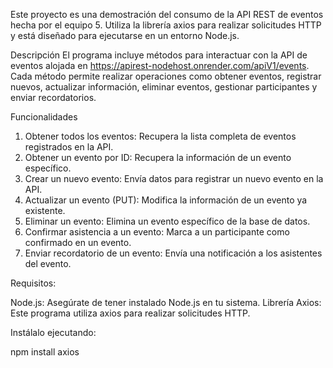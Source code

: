 Este proyecto es una demostración del consumo de la API REST de eventos hecha por el equipo 5. 
Utiliza la librería axios para realizar solicitudes HTTP y está diseñado para ejecutarse en un entorno Node.js.

Descripción
El programa incluye métodos para interactuar con la API de eventos alojada en https://apirest-nodehost.onrender.com/apiV1/events. Cada método permite realizar operaciones como obtener eventos, registrar nuevos, actualizar información, eliminar eventos, gestionar participantes y enviar recordatorios.

Funcionalidades

1. Obtener todos los eventos: Recupera la lista completa de eventos registrados en la API.
2. Obtener un evento por ID: Recupera la información de un evento específico.
3. Crear un nuevo evento: Envía datos para registrar un nuevo evento en la API.
4. Actualizar un evento (PUT): Modifica la información de un evento ya existente.
5. Eliminar un evento: Elimina un evento específico de la base de datos.
6. Confirmar asistencia a un evento: Marca a un participante como confirmado en un evento.
7. Enviar recordatorio de un evento: Envía una notificación a los asistentes del evento.

Requisitos:

Node.js: Asegúrate de tener instalado Node.js en tu sistema.
Librería Axios: Este programa utiliza axios para realizar solicitudes HTTP. 

Instálalo ejecutando:

npm install axios


